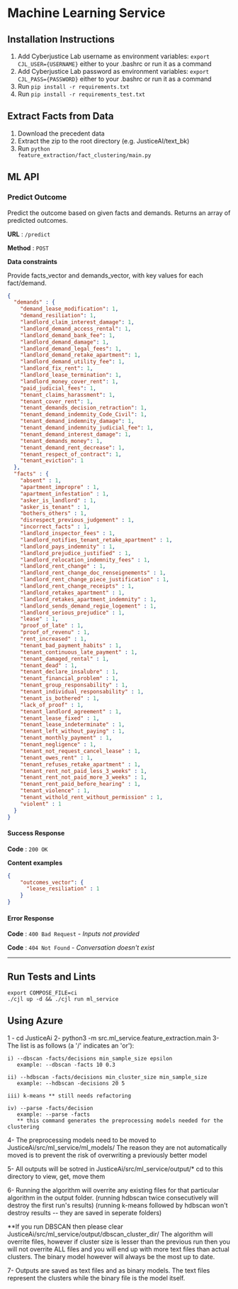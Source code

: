 # Machine Learning Service

## Installation Instructions

1. Add Cyberjustice Lab username as environment variables: <code>export CJL_USER={USERNAME}</code> either to your .bashrc or run it as a command
2. Add Cyberjustice Lab password as environment variables: <code>export CJL_PASS={PASSWORD}</code> either to your .bashrc or run it as a command
3. Run <code>pip install -r requirements.txt</code>
4. Run <code>pip install -r requirements_test.txt</code>



## Extract Facts from Data

1. Download the precedent data
2. Extract the zip to the root directory (e.g. JusticeAI/text_bk)
3. Run <code>python feature_extraction/fact_clustering/main.py</code>



## ML API

### Predict Outcome

Predict the outcome based on given facts and demands. Returns an array of predicted outcomes.

**URL** : `/predict`

**Method** : `POST`

**Data constraints**

Provide facts_vector and demands_vector, with key values for each fact/demand.

```json
{
  "demands" : {
    "demand_lease_modification": 1,
    "demand_resiliation": 1,
    "landlord_claim_interest_damage": 1,
    "landlord_demand_access_rental": 1,
    "landlord_demand_bank_fee": 1,
    "landlord_demand_damage": 1,
    "landlord_demand_legal_fees": 1,
    "landlord_demand_retake_apartment": 1,
    "landlord_demand_utility_fee": 1,
    "landlord_fix_rent": 1,
    "landlord_lease_termination": 1,
    "landlord_money_cover_rent": 1,
    "paid_judicial_fees": 1,
    "tenant_claims_harassment": 1,
    "tenant_cover_rent": 1,
    "tenant_demands_decision_retraction": 1,
    "tenant_demand_indemnity_Code_Civil": 1,
    "tenant_demand_indemnity_damage": 1,
    "tenant_demand_indemnity_judicial_fee": 1,
    "tenant_demand_interest_damage": 1,
    "tenant_demands_money": 1,
    "tenant_demand_rent_decrease": 1,
    "tenant_respect_of_contract": 1,
    "tenant_eviction": 1
  },
  "facts" : {
    "absent" : 1,
    "apartment_impropre" : 1,
    "apartment_infestation" : 1,
    "asker_is_landlord" : 1,
    "asker_is_tenant" : 1,
    "bothers_others" : 1,
    "disrespect_previous_judgement" : 1,
    "incorrect_facts" : 1,
    "landlord_inspector_fees" : 1,
    "landlord_notifies_tenant_retake_apartment" : 1,
    "landlord_pays_indemnity" : 1,
    "landlord_prejudice_justified" : 1,
    "landlord_relocation_indemnity_fees" : 1,
    "landlord_rent_change" : 1,
    "landlord_rent_change_doc_renseignements" : 1,
    "landlord_rent_change_piece_justification" : 1,
    "landlord_rent_change_receipts" : 1,
    "landlord_retakes_apartment" : 1,
    "landlord_retakes_apartment_indemnity" : 1,
    "landlord_sends_demand_regie_logement" : 1,
    "landlord_serious_prejudice" : 1,
    "lease" : 1,
    "proof_of_late" : 1,
    "proof_of_revenu" : 1,
    "rent_increased" : 1,
    "tenant_bad_payment_habits" : 1,
    "tenant_continuous_late_payment" : 1,
    "tenant_damaged_rental" : 1,
    "tenant_dead" : 1,
    "tenant_declare_insalubre" : 1,
    "tenant_financial_problem" : 1,
    "tenant_group_responsability" : 1,
    "tenant_individual_responsability" : 1,
    "tenant_is_bothered" : 1,
    "lack_of_proof" : 1,
    "tenant_landlord_agreement" : 1,
    "tenant_lease_fixed" : 1,
    "tenant_lease_indeterminate" : 1,
    "tenant_left_without_paying" : 1,
    "tenant_monthly_payment" : 1,
    "tenant_negligence" : 1,
    "tenant_not_request_cancel_lease" : 1,
    "tenant_owes_rent" : 1,
    "tenant_refuses_retake_apartment" : 1,
    "tenant_rent_not_paid_less_3_weeks" : 1,
    "tenant_rent_not_paid_more_3_weeks" : 1,
    "tenant_rent_paid_before_hearing" : 1,
    "tenant_violence" : 1,
    "tenant_withold_rent_without_permission" : 1,
    "violent" : 1
  }
}
```
#### Success Response

**Code** : `200 OK`

**Content examples**

```json
{
    "outcomes_vector": {
      "lease_resiliation" : 1
    }
}
```

#### Error Response

**Code** : `400 Bad Request` - *Inputs not provided*

**Code** : `404 Not Found` - *Conversation doesn't exist*

---


## Run Tests and Lints

```
export COMPOSE_FILE=ci
./cjl up -d && ./cjl run ml_service
```

## Using Azure
1 - cd JusticeAi
2- python3 -m src.ml_service.feature_extraction.main <command>
3- The <command> list is as follows (a '/' indicates an 'or'):

    i) --dbscan -facts/decisions min_sample_size epsilon
       example: --dbscan -facts 10 0.3

    ii) --hdbscan -facts/decisions min_cluster_size min_sample_size
       example: --hdbscan -decisions 20 5

    iii) k-means ** still needs refactoring

    iv) --parse -facts/decision
       example: --parse -facts
       ** this command generates the preprocessing models needed for the clustering

4- The preprocessing models need to be moved to JusticeAi/src/ml_service/ml_models/
   The reason they are not automatically moved is to prevent the risk of overwriting
   a previously better model

5- All outputs will be sotred in JusticeAi/src/ml_service/output/*
   cd to this directory to view, get, move them

6- Running the algorithm will overrite any existing files for that particular
   algorithm in the output folder.
        (running hdbscan twice consecutively will destroy the first run's results)
        (running k-means followed by hdbscan won't destroy results -- they are saved in seperate folders)

   **If you run DBSCAN then please clear JusticeAi/src/ml_service/output/dbscan_cluster_dir/
     The algorithm will overrite files, however if cluster size is lesser than the
     previous run then you will not overrite ALL files and you will end up with more text files than actual clusters.
     The binary model however will always be the most up to date.

7- Outputs are saved as text files and as binary models. The text files represent
   the clusters while the binary file is the model itself.

